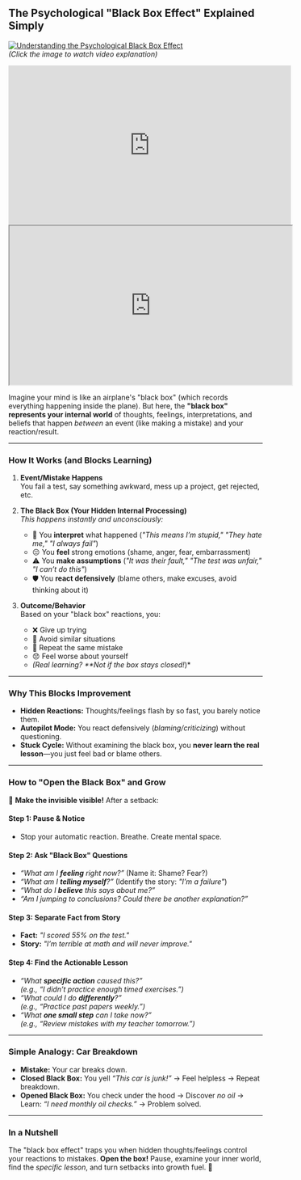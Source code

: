 ## The Psychological "Black Box Effect" Explained Simply

[![Understanding the Psychological Black Box Effect](https://img.youtube.com/vi/NfeSoCLtxxc/0.jpg)](https://youtu.be/NfeSoCLtxxc?si=RAeFPg7AsWDPH7fB)  
*(Click the image to watch video explanation)*

<iframe width="560" height="315" src="https://www.youtube.com/embed/NfeSoCLtxxc?si=_B-a_JFxmee55fkm" title="YouTube video player" frameborder="0" allow="accelerometer; autoplay; clipboard-write; encrypted-media; gyroscope; picture-in-picture; web-share" referrerpolicy="strict-origin-when-cross-origin" allowfullscreen></iframe>

<div align="center">
<iframe width="560" height="315" src="https://youtu.be/NfeSoCLtxxc?si=RAeFPg7AsWDPH7fB"></iframe>
</div>

Imagine your mind is like an airplane's "black box" (which records everything happening inside the plane). But here, the **"black box" represents your internal world** of thoughts, feelings, interpretations, and beliefs that happen *between* an event (like making a mistake) and your reaction/result.

---

### How It Works (and Blocks Learning)

1. **Event/Mistake Happens**  
   You fail a test, say something awkward, mess up a project, get rejected, etc.

2. **The Black Box (Your Hidden Internal Processing)**  
   *This happens instantly and unconsciously:*  
   - 🧠 You **interpret** what happened (*"This means I’m stupid," "They hate me," "I always fail"*)  
   - 😔 You **feel** strong emotions (shame, anger, fear, embarrassment)  
   - ⚠️ You **make assumptions** (*"It was their fault," "The test was unfair," "I can’t do this"*)  
   - 🛡️ You **react defensively** (blame others, make excuses, avoid thinking about it)

3. **Outcome/Behavior**  
   Based on your "black box" reactions, you:  
   - ❌ Give up trying  
   - 🏃 Avoid similar situations  
   - 🔄 Repeat the same mistake  
   - 😞 Feel worse about yourself  
   - *(Real learning? **Not if the box stays closed!*)*

---

### Why This Blocks Improvement

- **Hidden Reactions:** Thoughts/feelings flash by so fast, you barely notice them.  
- **Autopilot Mode:** You react defensively (*blaming/criticizing*) without questioning.  
- **Stuck Cycle:** Without examining the black box, you **never learn the real lesson**—you just feel bad or blame others.

---

### How to "Open the Black Box" and Grow

🔑 **Make the invisible visible!** After a setback:

#### Step 1: Pause & Notice  
   - Stop your automatic reaction. Breathe. Create mental space.

#### Step 2: Ask "Black Box" Questions  
   - *“What am I **feeling** right now?”* (Name it: Shame? Fear?)  
   - *“What am I **telling myself**?”* (Identify the story: *"I’m a failure"*)  
   - *“What do I **believe** this says about me?”*  
   - *“Am I jumping to conclusions? Could there be another explanation?”*

#### Step 3: Separate Fact from Story  
   - **Fact:** *"I scored 55% on the test."*  
   - **Story:** *"I’m terrible at math and will never improve."*

#### Step 4: Find the Actionable Lesson  
   - *“What **specific action** caused this?”*  
     *(e.g., “I didn’t practice enough timed exercises.”)*  
   - *“What could I do **differently**?”*  
     *(e.g., “Practice past papers weekly.”)*  
   - *“What **one small step** can I take now?”*  
     *(e.g., “Review mistakes with my teacher tomorrow.”)*

---

### Simple Analogy: Car Breakdown

- **Mistake:** Your car breaks down.  
- **Closed Black Box:** You yell *“This car is junk!”* → Feel helpless → Repeat breakdown.  
- **Opened Black Box:** You check under the hood → Discover *no oil* → Learn: *“I need monthly oil checks.”* → Problem solved.  

---

### In a Nutshell  
The "black box effect" traps you when hidden thoughts/feelings control your reactions to mistakes. **Open the box!** Pause, examine your inner world, find the *specific lesson*, and turn setbacks into growth fuel. 🚀  